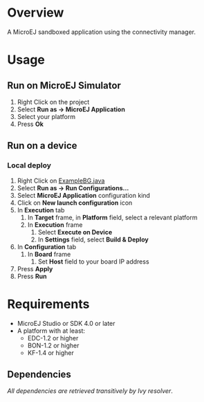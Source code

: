 # Overview
A MicroEJ sandboxed application using the connectivity manager.

# Usage
## Run on MicroEJ Simulator
1. Right Click on the project
2. Select **Run as -> MicroEJ Application**
3. Select your platform
4. Press **Ok**

## Run on a device
### Local deploy
1. Right Click on [ExampleBG.java](src/main/java/com/microej/example/iot/androidconnectivity/app/ExampleBG.java)
2. Select **Run as -> Run Configurations...** 
3. Select **MicroEJ Application** configuration kind
4. Click on **New launch configuration** icon
5. In **Execution** tab
	1. In **Target** frame, in **Platform** field, select a relevant platform
	2. In **Execution** frame
		1. Select **Execute on Device**
		2. In **Settings** field, select **Build & Deploy**
6. In **Configuration** tab
	1. In **Board** frame
		1. Set **Host** field to your board IP address
7. Press **Apply**
8. Press **Run**

# Requirements
* MicroEJ Studio or SDK 4.0 or later
* A platform with at least:
	* EDC-1.2 or higher
	* BON-1.2 or higher
	* KF-1.4 or higher

## Dependencies
_All dependencies are retrieved transitively by Ivy resolver_.